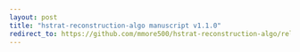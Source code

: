 ```yaml
---
layout: post
title: "hstrat-reconstruction-algo manuscript v1.1.0"
redirect_to: https://github.com/mmore500/hstrat-reconstruction-algo/releases/download/v1.1.0/hstrat-reconstruction-algo.pdf
---
```

